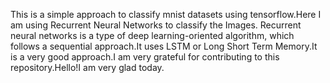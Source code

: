 This is a simple approach to classify mnist datasets using tensorflow.Here I am using Recurrent Neural Networks to classify the Images. Recurrent neural networks is a type of deep learning-oriented algorithm, which follows a sequential approach.It uses LSTM or Long Short Term Memory.It is a very good approach.I am very grateful for contributing to this repository.Hello!I am very glad today.
